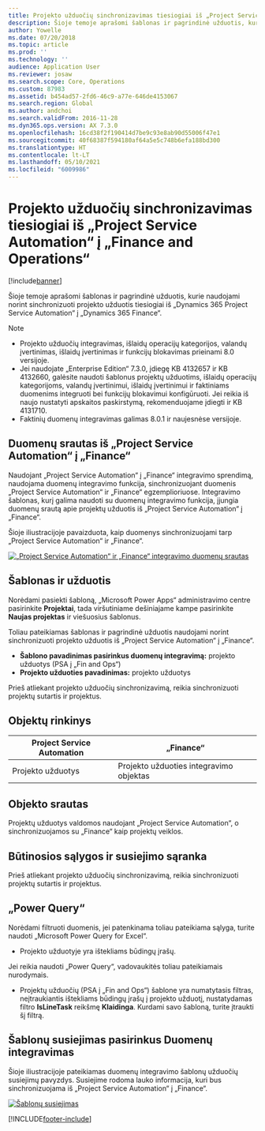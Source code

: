 ```yaml
---
title: Projekto užduočių sinchronizavimas tiesiogiai iš „Project Service Automation“ į „Finance and Operations“
description: Šioje temoje aprašomi šablonas ir pagrindinė užduotis, kurie naudojami norint sinchronizuoti projekto užduotis tiesiogiai iš „Microsoft Dynamics 365 Project Service Automation“ į „Dynamics 365 Finance“.
author: Yowelle
ms.date: 07/20/2018
ms.topic: article
ms.prod: ''
ms.technology: ''
audience: Application User
ms.reviewer: josaw
ms.search.scope: Core, Operations
ms.custom: 87983
ms.assetid: b454ad57-2fd6-46c9-a77e-646de4153067
ms.search.region: Global
ms.author: andchoi
ms.search.validFrom: 2016-11-28
ms.dyn365.ops.version: AX 7.3.0
ms.openlocfilehash: 16cd38f2f190414d7be9c93e8ab90d55006f47e1
ms.sourcegitcommit: 40f68387f594180af64a5e5c748b6efa188bd300
ms.translationtype: HT
ms.contentlocale: lt-LT
ms.lasthandoff: 05/10/2021
ms.locfileid: "6009986"
---
```

# <a name="synchronize-project-tasks-directly-from-project-service-automation-to-finance-and-operations"></a>Projekto užduočių sinchronizavimas tiesiogiai iš „Project Service Automation“ į „Finance and Operations“

[!include[banner](../includes/banner.md)]

Šioje temoje aprašomi šablonas ir pagrindinė užduotis, kurie naudojami norint sinchronizuoti projekto užduotis tiesiogiai iš „Dynamics 365 Project Service Automation“ į „Dynamics 365 Finance“.

> [!NOTE]
> - Projekto užduočių integravimas, išlaidų operacijų kategorijos, valandų įvertinimas, išlaidų įvertinimas ir funkcijų blokavimas prieinami 8.0 versijoje.
> - Jei naudojate „Enterprise Edition“ 7.3.0, įdiegę KB 4132657 ir KB 4132660, galėsite naudoti šablonus projektų užduotims, išlaidų operacijų kategorijoms, valandų įvertinimui, išlaidų įvertinimui ir faktiniams duomenims integruoti bei funkcijų blokavimui konfigūruoti. Jei reikia iš naujo nustatyti apskaitos paskirstymą, rekomenduojame įdiegti ir KB 4131710.
> - Faktinių duomenų integravimas galimas 8.0.1 ir naujesnėse versijoje.

## <a name="data-flow-for-project-service-automation-to-finance"></a>Duomenų srautas iš „Project Service Automation“ į „Finance“

Naudojant „Project Service Automation“ į „Finance“ integravimo sprendimą, naudojama duomenų integravimo funkcija, sinchronizuojant duomenis „Project Service Automation“ ir „Finance“ egzemplioriuose. Integravimo šablonas, kurį galima naudoti su duomenų integravimo funkcija, įjungia duomenų srautą apie projektų užduotis iš „Project Service Automation“ į „Finance“.

Šioje iliustracijoje pavaizduota, kaip duomenys sinchronizuojami tarp „Project Service Automation“ ir „Finance“.

[![„Project Service Automation“ ir „Finance“ integravimo duomenų srautas](./media/ProjectTasksFlow.png)](./media/ProjectTasksFlow.png)

## <a name="template-and-task"></a>Šablonas ir užduotis

Norėdami pasiekti šabloną, „Microsoft Power Apps“ administravimo centre pasirinkite **Projektai**, tada viršutiniame dešiniajame kampe pasirinkite **Naujas projektas** ir viešuosius šablonus.

Toliau pateikiamas šablonas ir pagrindinė užduotis naudojami norint sinchronizuoti projekto užduotis iš „Project Service Automation“ į „Finance“.

- **Šablono pavadinimas pasirinkus duomenų integravimą:** projekto užduotys (PSA į „Fin and Ops“)
- **Projekto užduoties pavadinimas:** projekto užduotys

Prieš atliekant projekto užduočių sinchronizavimą, reikia sinchronizuoti projektų sutartis ir projektus.

## <a name="entity-set"></a>Objektų rinkinys 

| Project Service Automation | „Finance“                             |
|----------------------------|-------------------------------------|
| Projekto užduotys              | Projekto užduoties integravimo objektas |

## <a name="entity-flow"></a>Objekto srautas

Projektų užduotys valdomos naudojant „Project Service Automation“, o sinchronizuojamos su „Finance“ kaip projektų veiklos.

## <a name="prerequisites-and-mapping-setup"></a>Būtinosios sąlygos ir susiejimo sąranka

Prieš atliekant projekto užduočių sinchronizavimą, reikia sinchronizuoti projektų sutartis ir projektus.

## <a name="power-query"></a>„Power Query“

Norėdami filtruoti duomenis, jei patenkinama toliau pateikiama sąlyga, turite naudoti „Microsoft Power Query for Excel“.

- Projekto užduotyje yra ištekliams būdingų įrašų.

Jei reikia naudoti „Power Query“, vadovaukitės toliau pateikiamais nurodymais.

- Projektų užduočių (PSA į „Fin and Ops“) šablone yra numatytasis filtras, neįtraukiantis ištekliams būdingų įrašų į projekto užduotį, nustatydamas filtro **IsLineTask** reikšmę **Klaidinga**. Kurdami savo šabloną, turite įtraukti šį filtrą.

## <a name="template-mapping-in-data-integration"></a>Šablonų susiejimas pasirinkus Duomenų integravimas

Šioje iliustracijoje pateikiamas duomenų integravimo šablonų užduočių susiejimų pavyzdys. Susiejime rodoma lauko informacija, kuri bus sinchronizuojama iš „Project Service Automation“ į „Finance“.

[![Šablonų susiejimas](./media/ProjectTasksMapping.png)](./media/ProjectTasksMapping.png)


[!INCLUDE[footer-include](../includes/footer-banner.md)]
